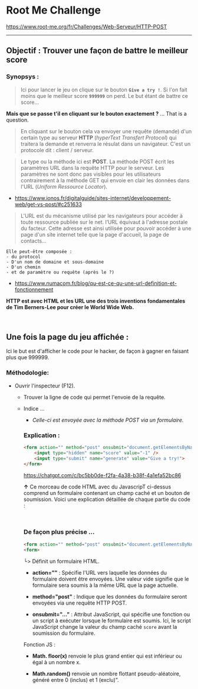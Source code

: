 # Root Me Challenge
https://www.root-me.org/fr/Challenges/Web-Serveur/HTTP-POST

<hr>

## Objectif  : **Trouver une façon de battre le meilleur score**
  
### Synopsys :  

> Ici pour lancer le jeu on clique sur le bouton **`Give a try !`**.
Si l'on fait moins que le meilleur score **`999999`** on perd. Le but étant de battre ce score...

**Mais que se passe t'il en cliquant sur le bouton exactement ?** 
... That is a question.

> En cliquant sur le bouton cela va envoyer une requête (demande) d'un certain type au serveur **HTTP** (_hyperText Transfert Protocol_) qui traitera la demande et renverra le résulat dans un navigateur. C'est un protocole dit : client / serveur.  <br>

> Le type ou la méthode ici est **POST**. La méthode POST écrit les paramètres URL dans la requête HTTP pour le serveur. Les paramètres ne sont donc pas visibles pour les utilisateurs contrairement à la méthode GET qui envoie en clair les données dans l'URL (_Uniform Ressource Locator_).

- https://www.ionos.fr/digitalguide/sites-internet/developpement-web/get-vs-post/#c251633
 

> L'URL est du mécanisme utilisé par les navigateurs pour accéder à toute ressource publiée sur le net. l’URL équivaut à l'adresse postale du facteur. Cette adresse est ainsi utilisée pour pouvoir accéder à une page d'un site internet telle que la page d'accueil, la page de contacts... 

    Elle peut-être composée :
    - du protocol
    - D'un nom de domaine et sous-domaine
    - D'un chemin
    - et de paramètre ou requête (après le ?)  

- https://www.numacom.fr/blog/qu-est-ce-qu-une-url-definition-et-fonctionnement


**HTTP est avec HTML et les URL une des trois inventions fondamentales de Tim Berners-Lee pour créer le World Wide Web.**

<br>

## Une fois la page du jeu affichée :

Ici le but est d'afficher le code pour le hacker, de façon à gagner en faisant plus que 999999.

### Méthodologie:

- Ouvrir l'inspecteur (F12).
  
    - Trouver la ligne de code qui permet l'envoie de la requête. 
    - 
        Indice ...
        - _Celle-ci est envoyée avec la méthode POST via un formulaire._
  
        ### Explication :

        ```html
        <form action="" method="post" onsubmit="document.getElementsByName('score')[0].value = Math.floor(Math.random() * 1000001)">
            <input type="hidden" name="score" value="-1" />
            <input type="submit" name="generate" value="Give a try!">
        </form>
        ```

        https://chatgpt.com/c/bc5bb0de-f2fa-4a38-b38f-4a1efa52bc86

       **↑** Ce morceau de code HTML avec du JavascripT ci-dessus comprend un formulaire contenant un champ caché et un bouton de soumission. Voici une explication détaillée de chaque partie du code :

       <br>

       ### De façon plus précise ...

        ```html
        <form action="" method="post" onsubmit="document.getElementsByName('score')[0].value = Math.floor(Math.random() * 1000001)">
        <form>
        ```  
      
       └> Définit un formulaire HTML.

        - **action=""** : Spécifie l'URL vers laquelle les données du formulaire doivent être envoyées. Une valeur vide signifie que le formulaire sera soumis à la même URL que la page actuelle.
  
        - **method="post"** : Indique que les données du formulaire seront envoyées via une requête HTTP POST.
  
        - **onsubmit="..."** : Attribut JavaScript, qui spécifie une fonction ou un script à exécuter lorsque le formulaire est soumis. Ici, le script JavaScript change la valeur du champ caché `score` avant la soumission du formulaire.
  
        Fonction JS :
        - **Math. floor(x)** renvoie le plus grand entier qui est inférieur ou égal à un nombre x.
  
        - **Math.random()** renvoie un nombre flottant pseudo-aléatoire, généré entre 0 (inclus) et 1 (exclu)”.

